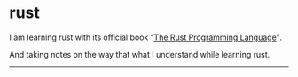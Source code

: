 # rust
I am learning rust with its official book <q>[The Rust Programming Language](https://doc.rust-lang.org/book/)</q>.

And taking notes on the way that what I understand while learning rust.


---
